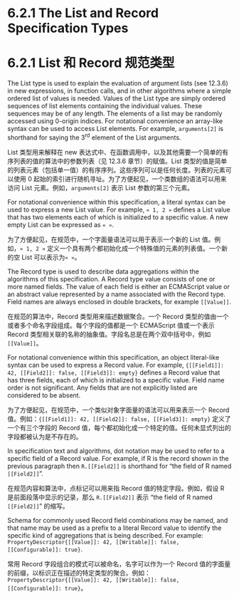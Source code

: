 # 6.2.1 The List and Record Specification Types

# 6.2.1 List 和 Record 规范类型

The List type is used to explain the evaluation of argument lists (see 12.3.6) in new expressions, in function calls, and in other algorithms where a simple ordered list of values is needed. Values of the List type are simply ordered sequences of list elements containing the individual values. These sequences may be of any length. The elements of a list may be randomly accessed using 0-origin indices. For notational convenience an array-like syntax can be used to access List elements. For example, `arguments[2]` is shorthand for saying the 3<sup>rd</sup> element of the List arguments.

List 类型用来解释在 new 表达式中、在函数调用中，以及其他需要一个简单的有序列表的值的算法中的参数列表（见 12.3.6 章节）的赋值。List 类型的值是简单的列表元素（包括单一值）的有序序列。这些序列可以是任何长度。列表的元素可以使用 0 起始的索引进行随机寻址。为了方便起见，一个类数组的语法可以用来访问 List 元素。例如，`arguments[2]` 表示 List 参数的第三个元素。

For notational convenience within this specification, a literal syntax can be used to express a new List value. For example, `« 1, 2 »` defines a List value that has two elements each of which is initialized to a specific value. A new empty List can be expressed as `« »`.

为了方便起见，在规范中，一个字面量语法可以用于表示一个新的 List 值。例如，`« 1, 2 »` 定义一个具有两个都初始化成一个特殊值的元素的列表值。一个新的空 List 可以表示为`« »`。

The Record type is used to describe data aggregations within the algorithms of this specification. A Record type value consists of one or more named fields. The value of each field is either an ECMAScript value or an abstract value represented by a name associated with the Record type. Field names are always enclosed in double brackets, for example `[[Value]]`.

在规范的算法中，Record 类型用来描述数据聚合。一个 Record 类型的值由一个或者多个命名字段组成。每个字段的值都是一个 ECMAScript 值或一个表示 Record 类型相关联的名称的抽象值。字段名总是在两个双中括号中，例如 `[[Value]]`。

For notational convenience within this specification, an object literal-like syntax can be used to express a Record value. For example, `{[[Field1]]: 42, [[Field2]]: false, [[Field3]]: empty}` defines a Record value that has three fields, each of which is initialized to a specific value. Field name order is not significant. Any fields that are not explicitly listed are considered to be absent.

为了方便起见，在规范中，一个类似对象字面量的语法可以用来表示一个 Record 值。例如：`{[[Field1]]: 42, [[Field2]]: false, [[Field3]]: empty}` 定义了一个有三个字段的 Record 值，每个都初始化成一个特定的值。任何未显式列出的字段都被认为是不存在的。

In specification text and algorithms, dot notation may be used to refer to a specific field of a Record value. For example, if R is the record shown in the previous paragraph then `R.[[Field2]]` is shorthand for “the field of R named `[[Field2]]`”.

在规范内容和算法中，点标记可以用来指 Record 值的特定字段。例如，假设 R 是前面段落中显示的记录，那么 `R.[[Field2]]` 表示 “the field of R named `[[Field2]]`” 的缩写。

Schema for commonly used Record field combinations may be named, and that name may be used as a prefix to a literal Record value to identify the specific kind of aggregations that is being described. For example: `PropertyDescriptor{[[Value]]: 42, [[Writable]]: false, [[Configurable]]: true}`.

常用 Record 字段组合的模式可以被命名，名字可以作为一个 Record 值的字面量的前缀，以标识正在描述的特定类型的聚合。例如：`PropertyDescriptor{[[Value]]: 42, [[Writable]]: false, [[Configurable]]: true}`。
